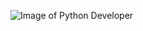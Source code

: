 ![Image of Python Developer](https://uploads.toptal.io/blog/image/379/toptal-blog-image-1397179019848.png)
